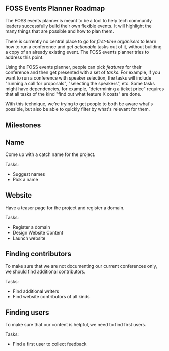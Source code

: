 FOSS Events Planner Roadmap
--

The FOSS events planner is meant to be a tool to help tech community
leaders successfully build their own flexible events.
It will highlight the many things that are possible and how to plan 
them.

There is currently no central place to go for _first-time organisers_
to learn how to run a conference and get _actionable_ tasks out of it,
without building a copy of an already existing event.
The FOSS events planner tries to address this point.

Using the FOSS events planner, people can pick _features_ for their
conference and then get presented with a set of _tasks_. For example,
if you want to run a conference with speaker selection, the tasks will
include "running a call for proposals", "selecting the speakers", etc.
Some tasks might have dependencies, for example, "determining a ticket price"
requires that all tasks of the kind "find out what feature X costs" are done.

With this technique, we're trying to get people to both be aware what's possible,
but also be able to quickly filter by what's relevant for them.

Milestones
--

## Name

Come up with a catch name for the project.

Tasks:
- Suggest names
- Pick a name

## Website

Have a teaser page for the project and register a domain.

Tasks:
- Register a domain
- Design Website Content
- Launch website

## Finding contributors

To make sure that we are not documenting our current conferences only, we should find additional contributors.

Tasks:
- Find additional writers
- Find website contributors of all kinds

## Finding users

To make sure that our content is helpful, we need to find first users.

Tasks:
- Find a first user to collect feedback
